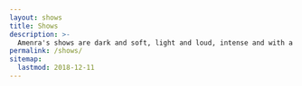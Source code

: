 ```yaml
---
layout: shows
title: Shows
description: >-
  Amenra's shows are dark and soft, light and loud, intense and with a silent audience. The stunning visuals support the songs. Nothing more, nothing less.
permalink: /shows/
sitemap:
  lastmod: 2018-12-11
---
```

